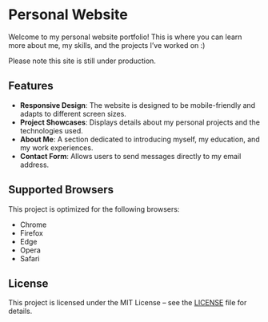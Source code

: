 # Personal Website

Welcome to my personal website portfolio! This is where you can learn more about me, my skills, and the projects I’ve worked on :)

Please note this site is still under production.

## **Features**

- **Responsive Design**: The website is designed to be mobile-friendly and adapts to different screen sizes.
- **Project Showcases**: Displays details about my personal projects and the technologies used.
- **About Me**: A section dedicated to introducing myself, my education, and my work experiences.
- **Contact Form**: Allows users to send messages directly to my email address.

## **Supported Browsers**

This project is optimized for the following browsers:

- Chrome
- Firefox
- Edge
- Opera
- Safari

## **License**

This project is licensed under the MIT License – see the [LICENSE](LICENSE) file for details.


